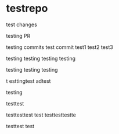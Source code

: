 # testrepo

test changes

testing PR

testing commits
test commit
test1
test2
test3

testing
testing
testing
testing

testing
testing
testing

t
esttingtest
adtest

testing

testtest

testtesttest
test
testtesttestte

testtest
test
